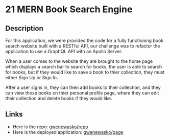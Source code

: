 # 21 MERN Book Search Engine

## Description

For this application, we were provided the code for a fully functioning book search website built with a RESTful API, our challenge was to refactor the application to use a GraphQL API with an Apollo Server.

When a user comes to the website they are brought to the home page which displays a search bar to search for books, the user is able to search for books, but if they would like to save a book to thier collection, they must either Sign Up or Sign In.

After a user signs in, they can then add books to thier collection, and they can view those books on thier personal profile page, where they can edit their collection and delete books if they would like.

## Links

- Here is the repo: [gwenewasko/repo](https://github.com/gwenewasko/Book-Search-Engine_21)
- Here is the deployed application: [gwenewasko/page](https://book-search-ge-app.herokuapp.com/)
